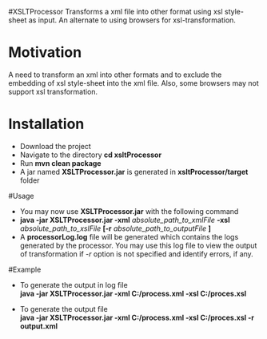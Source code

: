 #XSLTProcessor
   Transforms a xml file into other format using xsl style-sheet as input. An alternate to using browsers for xsl-transformation.
 	
# Motivation
   A need to transform an xml into other formats and to exclude the embedding of xsl style-sheet into the xml file.
   Also, some browsers may not support xsl transformation. 
   
# Installation
   * Download the project 
   * Navigate to the directory **cd xsltProcessor**
   * Run **mvn clean package**
   * A jar named **XSLTProcessor.jar** is generated in **xsltProcessor/target** folder
   
#Usage
   * You may now use **XSLTProcessor.jar** with the following command <br />
   * **java -jar XSLTProcessor.jar -xml** *absolute_path_to_xmlFile* **-xsl** *absolute_path_to_xslFile* **[-r** *absolute_path_to_outputFile* **]** 
   * A **processorLog.log** file will be generated which contains the logs generated by the processor. You may use this log file to view the output of transformation if *-r* option is not specified and identify errors, if any.
   
#Example
  * To generate the output in log file <br/>
        __java -jar XSLTProcessor.jar -xml C:/process.xml -xsl C:/proces.xsl__
   
  * To generate the output file <br/>
  	    __java -jar XSLTProcessor.jar -xml C:/process.xml -xsl C:/proces.xsl -r output.xml__
    
    